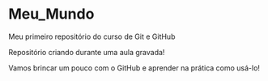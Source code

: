 # Meu_Mundo
 Meu primeiro repositório do curso de Git e GitHub

 Repositório criando durante uma aula gravada!
    
Vamos brincar um pouco com o GitHub e aprender na prática como usá-lo!
